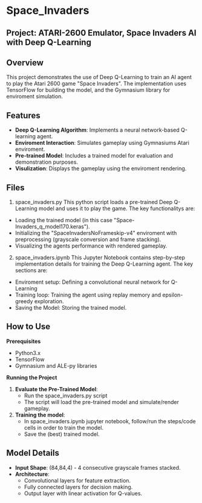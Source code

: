 # Space_Invaders
## Project: ATARI-2600 Emulator, Space Invaders AI with Deep Q-Learning

## Overview
This project demonstrates the use of Deep Q-Learning to train an AI agent to play the Atari 2600 game "Space Invaders". The implementation uses TensorFlow for building the model, and the Gymnasium library for enviroment simulation.

## Features
* **Deep Q-Learning Algorithm**: Implements a neural network-based Q-learning agent.
* **Enviroment Interaction**: Simulates gameplay using Gymnasiums Atari enviroment.
* **Pre-trained Model**: Includes a trained model for evaluation and demonstration purposes.
* **Visulization**: Displays the gameplay using the enviroment rendering.

## Files
1. space_invaders.py
This python script loads a pre-trained Deep Q-Learning model and uses it to play the game. The key functionalitys are:
* Loading the trained model (in this case "Space-Invaders_q_model170.keras").
* Initializing the "SpaceInvadersNoFrameskip-v4" enviroment with preprocessing (grayscale conversion and frame stacking).
* Visualizing the agents performance with rendered gameplay.

2. space_invaders.ipynb
This Jupyter Notebook contains step-by-step implementation details for training the Deep Q-Learning agent. The key sections are:
* Enviroment setup: Defining a convolutional neural network for Q-Learning
* Training loop: Training the agent using replay memory and epsilon-greedy exploration.
* Saving the Model: Storing the trained model. 

## How to Use
**Prerequisites**
* Python3.x
* TensorFlow
* Gymnasium and ALE-py libraries

**Running the Project**
1. **Evaluate the Pre-Trained Model**:
    * Run the space_invaders.py script
    * The script will load the pre-trained model and simulate/render gameplay.
2. **Training the model**:
    * In space_invaders.ipynb jupyter notebook, follow/run the steps/code cells in order to train the model. 
    * Save the (best) trained model.

## Model Details
* **Input Shape**: (84,84,4) - 4 consecutive grayscale frames stacked.
* **Architecture**:
    * Convolutional layers for feature extraction.
    * Fully connected layers for decision making.
    * Output layer with linear activation for Q-values.
